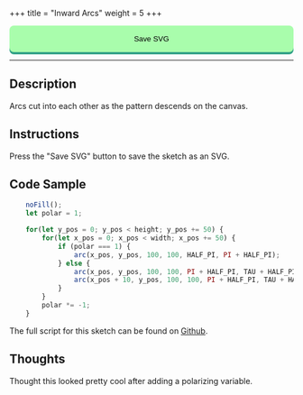 +++
title = "Inward Arcs"
weight = 5
+++

<style>

#dom-gui {

    display: flex;
    justify-content: center;
    gap: 1rem;

}

button {

    padding: 1rem;
    cursor: pointer;

    background: #A9FDAC;

    border-radius: .5rem;

    outline: none;
    border: none;

    transition-duration: 0.2s;

    width: 100%;

    box-shadow: 0 4px #32A287;

}

button:hover {

    background: #DFFFC7;

}

button:active {

    background: #32A287;

    transform: translateY(4px);

}

</style>

<!-- Load the Library -->
<script type = "text/javascript" src = "../../scripts/libs/p5js/p5.min.js"></script>
<script type = "text/javascript" src = "../../scripts/libs/p5js/p5.svg.js"></script>

<!-- Load the Sketch -->
<script>

/*
 * Title:   Inward Arcs
 * Author:  hamzberg
 * Version: 0.2
 * Date:    6 January 2024
 *
 * Description:
 *   -
 */

let fuse = true;

function setup() {
    let c = createCanvas(600, 800, SVG);
    c.parent('processing-canvas');

    noFill();
}

function draw() {

    if(fuse == true){

        let polar = 1;

        for(let y_pos = 0; y_pos < height; y_pos += 50) {

            for(let x_pos = 0; x_pos < width; x_pos += 50) {

                if (polar === 1) {
                    arc(x_pos, y_pos, 100, 100, HALF_PI, PI + HALF_PI);
                } else {
                    arc(x_pos, y_pos, 100, 100, PI + HALF_PI, TAU + HALF_PI);
                    arc(x_pos + 10, y_pos, 100, 100, PI + HALF_PI, TAU + HALF_PI);
                }

            }

            polar *= -1;

        }

        fuse = false;
    }

}

function exportSVG() {

    save("inward-arcs_" + day() + "-" + month() + "-" + year() + "_" + millis() + ".svg");
    print("SVG Downloaded");

}

</script>

<!-- Insert the Sketch -->
<div id="processing-canvas"></div>

<div id="dom-gui">
    <button onclick="exportSVG()"> Save SVG </button>
</div>

<hr>

## Description

Arcs cut into each other as the pattern descends on the canvas.

## Instructions

Press the "Save SVG" button to save the sketch as an SVG.

## Code Sample

```JavaScript
    noFill();
    let polar = 1;

    for(let y_pos = 0; y_pos < height; y_pos += 50) {
        for(let x_pos = 0; x_pos < width; x_pos += 50) {
            if (polar === 1) {
                arc(x_pos, y_pos, 100, 100, HALF_PI, PI + HALF_PI);
            } else {
                arc(x_pos, y_pos, 100, 100, PI + HALF_PI, TAU + HALF_PI);
                arc(x_pos + 10, y_pos, 100, 100, PI + HALF_PI, TAU + HALF_PI);
            }
        }
        polar *= -1;
    }
```
The full script for this sketch can be found on [Github](https://github.com/hamzberg/cc-site).

## Thoughts

Thought this looked pretty cool after adding a polarizing variable.
